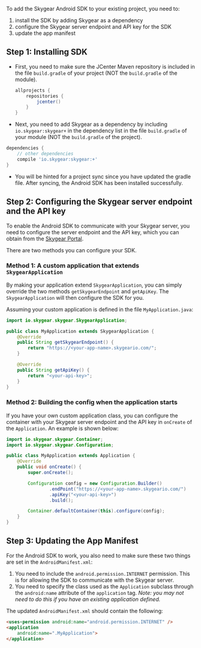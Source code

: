 To add the Skygear Android SDK to your existing project, you need to:

 1. install the SDK by adding Skygear as a dependency
 2. configure the Skygear server endpoint and API key for the SDK
 3. update the app manifest

## Step 1: Installing SDK

- First, you need to make sure the JCenter Maven repository is included in the
  file `build.gradle` of your project (NOT the `build.gradle` of the module).

  ```gradle
  allprojects {
      repositories {
          jcenter()
      }
  }
  ```

- Next, you need to add Skygear as a dependency by including
  `io.skygear:skygear+` in the dependency list in the file `build.gradle`
  of your module (NOT the `build.gradle` of the project).

```gradle
dependencies {
    // other dependencies
    compile 'io.skygear:skygear:+'
}
```

- You will be hinted for a project sync since you have updated the gradle file.
  After syncing, the Android SDK has been installed successfully.

## Step 2: Configuring the Skygear server endpoint and the API key

To enable the Android SDK to communicate with your Skygear server, you need to
configure the server endpoint and the API key, which you can obtain from the
[Skygear Portal](https://portal.skygear.io/app/info).

There are two methods you can configure your SDK.

### Method 1: A custom application that extends `SkygearApplication`

By making your application extend `SkygearApplication`, you can simply
override the two methods `getSkygearEndpoint` and `getApiKey`. The
`SkygearApplication` will then configure the SDK for you.

Assuming your custom application is defined in the file `MyApplication.java`:

``` java
import io.skygear.skygear.SkygearApplication;

public class MyApplication extends SkygearApplication {
    @Override
    public String getSkygearEndpoint() {
        return "https://<your-app-name>.skygeario.com/";
    }

    @Override
    public String getApiKey() {
        return "<your-api-key>";
    }
}
```

### Method 2: Building the config when the application starts

If you have your own custom application class, you can configure the container
with your Skygear server endpoint and the API key in `onCreate` of the
`Application`. An example is shown below:

``` java
import io.skygear.skygear.Container;
import io.skygear.skygear.Configuration;

public class MyApplication extends Application {
    @Override
    public void onCreate() {
        super.onCreate();

        Configuration config = new Configuration.Builder()
                .endPoint("https://<your-app-name>.skygeario.com/")
                .apiKey("<your-api-key>")
                .build();

        Container.defaultContainer(this).configure(config);
    }
}
```

## Step 3: Updating the App Manifest

For the Android SDK to work, you also need to make sure these two things are
set in the `AndroidManifest.xml`:

1. You need to include the `android.permission.INTERNET` permission.
   This is for allowing the SDK to communicate with the Skygear server.
2. You need to specify the class used as the `Application` subclass through the
   `android:name` attribute of the `application` tag. _Note: you may not
   need to do this if you have an existing application defined._

The updated `AndroidManifest.xml` should contain the following:

```html
<uses-permission android:name="android.permission.INTERNET" />
<application
    android:name=".MyApplication">
</application>
```
